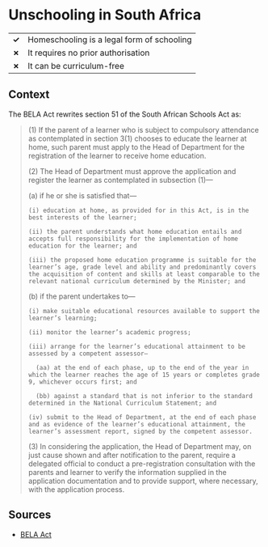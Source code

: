 # Unschooling in South Africa

| | |
|-|-|
| __✓__ | Homeschooling is a legal form of schooling |
| __✗__ | It requires no prior authorisation |
| __✗__ | It can be curriculum-free |

## Context

The BELA Act rewrites section 51 of the South African Schools Act as:

> (1) If the parent of a learner who is subject to compulsory attendance as contemplated in section 3(1) chooses to educate the learner at home, such parent must apply to the Head of Department for the registration of the learner to receive home education.
> 
> (2) The Head of Department must approve the application and register the learner as contemplated in subsection (1)—
> 
>   (a) if he or she is satisfied that—
>   
>     (i) education at home, as provided for in this Act, is in the best interests of the learner;
>     
>     (ii) the parent understands what home education entails and accepts full responsibility for the implementation of home education for the learner; and
>     
>     (iii) the proposed home education programme is suitable for the learner’s age, grade level and ability and predominantly covers the acquisition of content and skills at least comparable to the relevant national curriculum determined by the Minister; and
> 
>   (b) if the parent undertakes to—
>   
>     (i) make suitable educational resources available to support the learner’s learning;
>     
>     (ii) monitor the learner’s academic progress;
>     
>     (iii) arrange for the learner’s educational attainment to be assessed by a competent assessor—
>     
>       (aa) at the end of each phase, up to the end of the year in which the learner reaches the age of 15 years or completes grade 9, whichever occurs first; and
>       
>       (bb) against a standard that is not inferior to the standard determined in the National Curriculum Statement; and
>     
>     (iv) submit to the Head of Department, at the end of each phase and as evidence of the learner’s educational attainment, the learner’s assessment report, signed by the competent assessor.
> 
> (3) In considering the application, the Head of Department may, on just cause shown and after notification to the parent, require a delegated official to conduct a pre-registration consultation with the parents and learner to verify the information supplied in the application documentation and to provide support, where necessary, with the application process.


## Sources

* [BELA Act](https://www.parliament.gov.za/storage/app/media/Acts/2024/Act_32_of_2024_Basic_Education_Laws_Amendment_Act.pdf)
